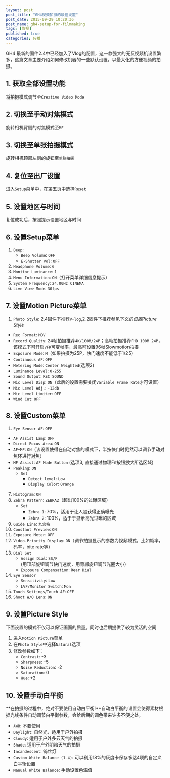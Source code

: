 ```yaml
---
layout: post
post_title: "GH4视频拍摄的最佳设置"
post_date: 2015-09-29 10:20:36
post_name: gh4-setup-for-filmmaking
tags: [影视]
published: true
categories: 传播
---
```

GH4 最新的固件2.4中已经加入了Vlog的配置，这一款强大的无反视频机设置繁多，这篇文章主要介绍如何修改机器的一些默认设置，以最大化的方便视频的拍摄。

## 1. 获取全部设置功能
将拍摄模式调节至`Creative Video Mode `

## 2. 切换至手动对焦模式
旋转相机背侧的对焦模式至`MF`

## 3. 切换至单张拍摄模式
 旋转相机顶部左侧的旋钮至`单张拍摄`
 
## 4. 复位至出厂设置
进入`Setup`菜单中，在第五页中选择`Reset`
## 5. 设置地区与时间
复位成功后，按照提示设置地区与时间

## 6. 设置Setup菜单
1. `Beep`: 
	- `Beep Volume`: `OFF` 
	- `E-Shutter Vol`: `OFF`
2. `Headphone Volume`: `6`
3. `Monitor Luminance`: `1`
4. `Menu Information`: `ON`（打开菜单详细信息提示）
5. `System Frequency`: `24.00Hz CINEMA`
6. `Live View Mode`: `30fps`

## 7. 设置Motion Picture菜单
1. `Photo Style`: 2.4固件下推荐`V-log`,2.2固件下推荐参见下文的*设置Picture Style*
- `Rec Format`: `MOV`
- `Record Quality`: 24帧拍摄推荐`4K/100M/24P`；高帧拍摄推荐`FHD 100M 24P`，该模式下可开启`VFR`可变帧率，最高可设置96帧Slowmotion拍摄
- `Exposure Mode`:  `M`（如果拍摄为25P，快门速度不能低于1/25）
- `Continuous AF`: `OFF`
- `Metering Mode`: `Center Weighted`(选项2)
- `Luminance Level`: `0-255 `
- `Sound Output`: `REC SOUND`
- `Mic Level Disp`: `ON`（此后的设置需要关闭`Variable Frame Rate`才可设置）
- `Mic Level Adj.`: `-12db`
- `Mic Level Limiter`: `OFF`
- `Wind Cut`: `OFF`

## 8. 设置Custom菜单
1. `Eye Sensor AF`: `OFF`
- `AF Assist Lamp`: `OFF`
- `Direct Focus Area`: `ON`
- `AF+MF`: `ON`（该设置使得在自动对焦的模式下，半按快门时仍然可以调节手动对焦环进行对焦）
- `MF Assist`: `AF Mode Button` (选项3, 直接通过物理Fn按钮放大所选区域)
- `Peaking`: `ON`
	- `Set`
		- `Detect level`: `Low`
		- `Display Color`: `Orange`
7. `Histogram`: `ON`
8. `Zebra Pattern`: `ZEBRA2`（超出100%的过曝区域）
	- `Set`
		- `Zebra 1`: 70%，适用于让人脸获得正确曝光
		- `Zebra 2`: 100%，适于于显示高光过曝的区域
9. `Guide Line`: `九宫格`
10. `Constant Preview`: `ON` 
11. `Exposure Meter`: `OFF`
11. `Video-Priority Display`: `ON`（调节拍摄显示的参数为视频模式，比如帧率，码率，bite rate等）
11. `Dial Set`
	- `Assign Dial`: `SS/F` (用顶部旋钮调节快门速度，用背部旋钮调节光圈大小）
	- `Exposure Compensation`: `Rear Dial`
11. `Eye Sensor`
	- `Sensitivity`: `Low`
	- `LVF/Monitor Switch`: `Mon` 
11. `Touch Settings`/`Touch AF`: `OFF`
11. `Shoot W/O Lens`: `ON`

## 9. 设置Picture Style
下面设置的模式不仅可以保证画面的质量，同时也后期提供了较为灵活的空间

1. 进入`Motion Picture`菜单
2. 在`Photo Style`中选择`Natural`选项
3. 修改参数如下：	
	- `Contrast`: -3
	- `Sharpness`: -5
	- `Noise Reduction`: -2
	- `Saturation`: 0
	- `Hue`: +2

## 10. 设置手动白平衡
**在拍摄的过程中，绝对不要使用自动白平衡!**自动白平衡的设置会使得素材根据光线条件自动调节白平衡参数，会给后期的调色带来许多不便之处。

- `AWB`: 不要使用
- `Daylight`: 自然光，适用于户外拍摄
- `Cloudy`: 适用于户外多云天气的拍摄
- `Shade`: 适用于户外阴暗天气的拍摄
- `Incandescent`: 钨丝灯
- `Custom White Balance (1-4)`: 可以利用18%的灰度卡保存多达4项的自定义白平衡设置
- `Manual White Balance`: 手动设置色温值